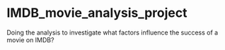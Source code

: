 # IMDB_movie_analysis_project
Doing the analysis to investigate what factors influence the success of a movie on IMDB?
